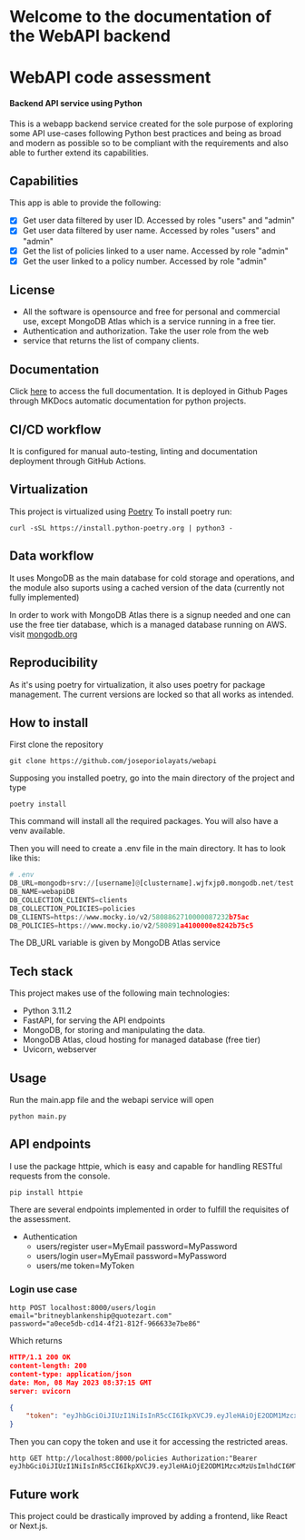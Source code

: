 # Welcome to the documentation of the WebAPI backend

# WebAPI code assessment
#### Backend API service using Python
This is a webapp backend service created for the sole purpose of exploring some
API use-cases following Python best practices and being as broad and modern as
possible so to be compliant with the requirements and also able to further
extend its capabilities.

##  Capabilities
This app is able to provide the following:

-[x] Get user data filtered by user ID. Accessed by roles "users" and "admin"
-[x] Get user data filtered by user name. Accessed by roles "users" and "admin"
-[x] Get the list of policies linked to a user name. Accessed by role "admin"
-[x] Get the user linked to a policy number. Accessed by role "admin"

## License
- All the software is opensource and free for personal and commercial use, except MongoDB Atlas which is a service running in a free tier.
- Authentication and authorization. Take the user role from the web
- service that returns the
  list of company clients.

## Documentation
Click [here](https://joseporiolayats.github.io/webapi) to access the full
documentation.
It is deployed in Github Pages through MKDocs automatic documentation for python projects.

## CI/CD workflow
It is configured for manual auto-testing, linting and documentation deployment through GitHub Actions.

## Virtualization
This project is virtualized using [Poetry](www.python-poetry.org)
To install poetry run:
```commandline
curl -sSL https://install.python-poetry.org | python3 -
```

## Data workflow
It uses MongoDB as the main database for cold storage and operations, and the module also suports using a cached version of the data
(currently not fully implemented)

In order to work with MongoDB Atlas there is a signup needed and one can use the free tier database, which is a managed database running on AWS.
visit [mongodb.org](www.mongodb.org)

## Reproducibility
As it's using poetry for virtualization, it also uses poetry for package management.
The current versions are locked so that all works as intended.

## How to install
First clone the repository
```commandline
git clone https://github.com/joseporiolayats/webapi
```

Supposing you installed poetry, go into the main directory of the project and type
```commandline
poetry install
```
This command will install all the required packages. You will also have a venv available.

Then you will need to create a .env file in the main directory.
It has to look like this:
```python
# .env
DB_URL=mongodb+srv://[username]@[clustername].wjfxjp0.mongodb.net/test
DB_NAME=webapiDB
DB_COLLECTION_CLIENTS=clients
DB_COLLECTION_POLICIES=policies
DB_CLIENTS=https://www.mocky.io/v2/5808862710000087232b75ac
DB_POLICIES=https://www.mocky.io/v2/580891a4100000e8242b75c5
```
The DB_URL variable is given by MongoDB Atlas service

## Tech stack
This project makes use of the following main technologies:
- Python 3.11.2
- FastAPI, for serving the API endpoints
- MongoDB, for storing and manipulating the data.
- MongoDB Atlas, cloud hosting for managed database (free tier)
- Uvicorn, webserver

## Usage
Run the main.app file and the webapi service will open
```commandline
python main.py
```

## API endpoints
I use the package httpie, which is easy and capable for handling RESTful requests from the console.
```commandline
pip install httpie
```

There are several endpoints implemented in order to fulfill the requisites of the assessment.
- Authentication
    - users/register user=MyEmail password=MyPassword
    - users/login user=MyEmail password=MyPassword
    - users/me token=MyToken

### Login use case
```commandline
http POST localhost:8000/users/login email="britneyblankenship@quotezart.com"
password="a0ece5db-cd14-4f21-812f-966633e7be86"
```
Which returns
```json
HTTP/1.1 200 OK
content-length: 200
content-type: application/json
date: Mon, 08 May 2023 08:37:15 GMT
server: uvicorn

{
    "token": "eyJhbGciOiJIUzI1NiIsInR5cCI6IkpXVCJ9.eyJleHAiOjE2ODM1MzcxMzUsImlhdCI6MTY4MzUzNTAzNSwic3ViIjoiYTBlY2U1ZGItY2QxNC00ZjIxLTgxMmYtOTY2NjMzZTdiZTg2In0.ejLX9eno6b5bxWPR296M_AvWiTMzPXPpJWBnw11_g94"
}
```
Then you can copy the token and use it for accessing the restricted areas.
```commandline
http GET http://localhost:8000/policies Authorization:"Bearer eyJhbGciOiJIUzI1NiIsInR5cCI6IkpXVCJ9.eyJleHAiOjE2ODM1MzcxMzUsImlhdCI6MTY4MzUzNTAzNSwic3ViIjoiYTBlY2U1ZGItY2QxNC00ZjIxLTgxMmYtOTY2NjMzZTdiZTg2In0.ejLX9eno6b5bxWPR296M_AvWiTMzPXPpJWBnw11_g94"

```

## Future work
This project could be drastically improved by adding a frontend, like React or Next.js.

